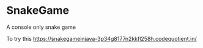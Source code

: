 # SnakeGame
A console only snake game

To try this
https://snakegameinjava-3p34g8177n2kkfl258h.codequotient.in/
